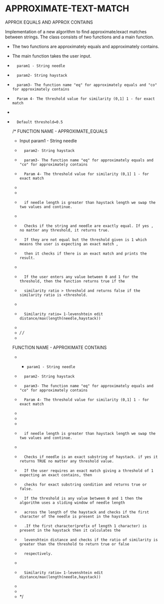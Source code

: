 # APPROXIMATE-TEXT-MATCH
APPROX EQUALS AND APPROX CONTAINS
 
Implementation of a new algorithm to find approximate/exact matches between strings. The class consists of two functions and a main function.
 * The two functions are approximately equals and approximately contains.
 * The main function takes the user input.
 *       param1 - String needle
 *       param2- String haystack
 *       param3- The function name "eq" for approximately equals and "co" for approximately contains
 *       Param 4- The threshold value for similarity (0,1] 1 - for exact match
 *
 *       Default threshold=0.5
 
     /*
FUNCTION NAME - APPROXIMATE_EQUALS

     * Input param1 - String needle
     *       param2- String haystack
     *       param3- The function name "eq" for approximately equals and "co" for approximately contains
     *       Param 4- The threshold value for similarity (0,1] 1 - for exact match
     *
     *
     *       if needle length is greater than haystack length we swap the two values and continue.
     *
     *       Checks if the string and needle are exactly equal. If yes , no matter any threshold, it returns true.
     *       If they are not equal but the threshold given is 1 which measns the user is expecting an exact match ,
     *       then it checks if there is an exact match and prints the result.
     *
     *       If the user enters any value between 0 and 1 for the threshold, then the function returns true if the
     *       similarity ratio > threshold and returns false if the similarity ratio is <threshold.
     *
     *       Similarity ratio= 1-levenshtein edit distance/max(length(needle,haystack))
     *
     * */
       /*
     *
   FUNCTION NAME - APPROXIMATE CONTAINS
     
     * *     param1 - String needle
     *       param2- String haystack
     *       param3- The function name "eq" for approximately equals and "co" for approximately contains
     *       Param 4- The threshold value for similarity (0,1] 1 - for exact match
     *
     *
     *
     *       if needle length is greater than haystack length we swap the two values and continue.
     *
     *       Checks if needle is an exact substring of haystack. if yes it returns TRUE no matter any threshold value.
     *       If the user requires an exact match giving a threshold of 1 expecting an exact contains, then
     *       checks for exact substring condition and returns true or false.
     *       If the threshold is any value between 0 and 1 then the algorithm uses a sliding window of needle length
     *       across the length of the haystack and checks if the first character of the needle is present in the haystack
     *       .If the first character(prefix of length 1 character) is present in the haystack then it calculates the
     *       levenshtein distance and checks if the ratio of similarity is greater than the threshold to return true or false
     *       respectively.
     *
     *       Similarity ratio= 1-levenshtein edit distance/max(length(needle,haystack))
     *
     *
     * */
